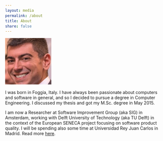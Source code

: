 ```yaml
---
layout: media
permalink: /about
title: About
share: false
---
```


![me](../images/portrait.jpg)

I was born in Foggia, Italy. I have always been passionate about computers and software in general, and so I decided to pursue a degree in Computer Engineering. I discussed my thesis and got my M.Sc. degree in May 2015.

I am now a Researcher at Software Improvement Group (aka SIG) in Amsterdam, working with Delft University of Technology (aka TU Delft) in the context of the European SENECA project focusing on software product quality. I will be spending also some time at Universidad Rey Juan Carlos in Madrid. Read more [here](/research).